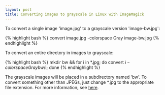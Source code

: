 ```yaml
---
layout: post
title: Converting images to grayscale in Linux with ImageMagick
---
```


To convert a single image 'image.jpg' to a grayscale version 'image-bw.jpg': 
    
{% highlight bash %}
convert image.jpg -colorspace Gray image-bw.jpg
{% endhighlight %}

To convert an entire directory in images to grayscale: 
    
{% highlight bash %}
mkdir bw && for i in *.jpg; do convert $i -colorspace Gray bw/$i; done
{% endhighlight %}

The grayscale images will be placed in a subdirectory named 'bw'. To convert something other than JPEGs, just change *.jpg to the appropriate file extension. For more information, see [here][1].

   [1]: http://imagemagick.org/Usage/color/#grayscale


